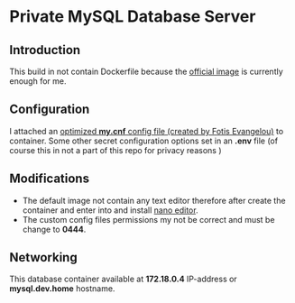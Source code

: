 # Private MySQL Database Server

## Introduction

This build in not contain Dockerfile because the [official image](https://hub.docker.com/_/mysql)
is currently enough for me.

## Configuration

I attached an [optimized **my.cnf** config file (created by Fotis Evangelou)](https://gist.github.com/fevangelou/fb72f36bbe333e059b66) to container. Some other secret
configuration options set in an **.env** file (of course this in not a part of this repo for privacy reasons )

## Modifications

* The default image not contain any text editor therefore after create the container
and enter into and install [nano editor](https://www.nano-editor.org/).
* The custom config files permissions my not be correct and must be change to **0444**.

## Networking

This database container available at **172.18.0.4** IP-address or **mysql.dev.home** hostname.